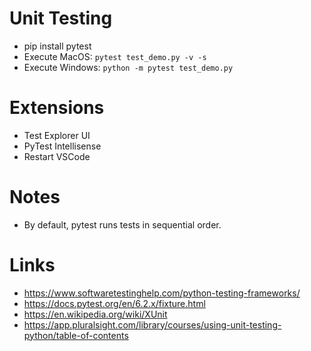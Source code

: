 # Unit Testing
- pip install pytest
- Execute MacOS: `pytest test_demo.py -v -s`
- Execute Windows: `python -m pytest test_demo.py`

# Extensions
- Test Explorer UI 
- PyTest Intellisense
- Restart VSCode

# Notes
- By default, pytest runs tests in sequential order. 

# Links
- https://www.softwaretestinghelp.com/python-testing-frameworks/
- https://docs.pytest.org/en/6.2.x/fixture.html
- https://en.wikipedia.org/wiki/XUnit
- https://app.pluralsight.com/library/courses/using-unit-testing-python/table-of-contents

